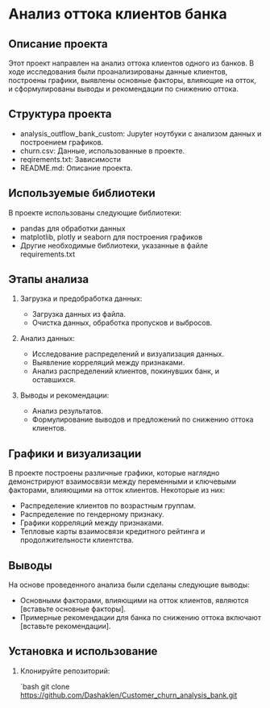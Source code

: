 # Анализ оттока клиентов банка
## Описание проекта
Этот проект направлен на анализ оттока клиентов одного из банков. В ходе исследования были проанализированы данные клиентов, построены графики, выявлены основные факторы, влияющие на отток, и сформулированы выводы и рекомендации по снижению оттока.

## Структура проекта

- analysis_outflow_bank_custom: Jupyter ноутбуки с анализом данных и построением графиков.
- churn.csv: Данные, использованные в проекте.
- reqirements.txt: Зависимости
- README.md: Описание проекта.

## Используемые библиотеки

В проекте использованы следующие библиотеки:

- pandas для обработки данных
- matplotlib, plotly и seaborn для построения графиков
- Другие необходимые библиотеки, указанные в файле requirements.txt

## Этапы анализа

1. Загрузка и предобработка данных:
   - Загрузка данных из файла.
   - Очистка данных, обработка пропусков и выбросов.

2. Анализ данных:
   - Исследование распределений и визуализация данных.
   - Выявление корреляций между признаками.
   - Анализ распределений клиентов, покинувших банк, и оставшихся.

4. Выводы и рекомендации:
   - Анализ результатов.
   - Формулирование выводов и предложений по снижению оттока клиентов.

## Графики и визуализации

В проекте построены различные графики, которые наглядно демонстрируют взаимосвязи между переменными и ключевыми факторами, влияющими на отток клиентов. Некоторые из них:

- Распределение клиентов по возрастным группам.
- Распределение по гендерному признаку.
- Графики корреляций между признаками.
- Тепловые карты взаимосвязи кредитного рейтинга и продолжительности клиентства.

## Выводы

На основе проведенного анализа были сделаны следующие выводы:

- Основными факторами, влияющими на отток клиентов, являются [вставьте основные факторы].
- Примерные рекомендации для банка по снижению оттока включают [вставьте рекомендации].

## Установка и использование

1. Клонируйте репозиторий:

   `bash
   git clone https://github.com/Dashaklen/Customer_churn_analysis_bank.git
